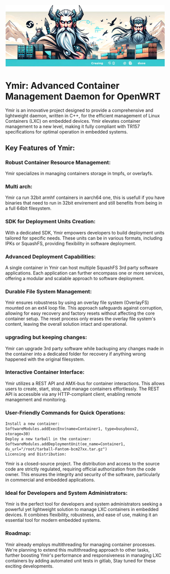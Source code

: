 ![Ymir logo](banner-no-bg.png)


# Ymir: Advanced Container Management Daemon for OpenWRT


Ymir is an innovative project designed to provide a comprehensive and lightweight daemon, written in C++, for the efficient management of Linux Containers (LXC) on embedded devices. Ymir elevates container management to a new level, making it fully compliant with TR157 specifications for optimal operation in embedded systems.

## Key Features of Ymir:

### Robust Container Resource Management: 

Ymir specializes in managing containers storage in tmpfs, or overlayfs.

### Multi arch: 

Ymir ca run 32bit armhf containers in aarch64 one, this is usefull if you have binaries that need to run in 32bit envirement and still benefits from being in a full 64bit filesystem.

### SDK for Deployment Units Creation: 

With a dedicated SDK, Ymir empowers developers to build deployment units tailored for specific needs. These units can be in various formats, including IPKs or SquashFS, providing flexibility in software deployment.

### Advanced Deployment Capabilities: 

A single container in Ymir can host multiple SquashFS 3rd party software applications. Each application can further encompass one or more services, offering a modular and scalable approach to software deployment.

### Durable File System Management: 

Ymir ensures robustness by using an overlay file system (OverlayFS) mounted on an ext4 loop file. This approach safeguards against corruption, allowing for easy recovery and factory resets without affecting the core container setup. The reset process only erases the overlay file system's content, leaving the overall solution intact and operational.

### upgrading but keeping changes: 

Ymir can upgrade 3rd party software while backuping any changes made in the container into a dedicated folder for recovery if anything wrong happened with the original filesystem.

### Interactive Container Interface: 

Ymir utilizes a REST API and AMX-bus for container interactions. This allows users to create, start, stop, and manage containers effortlessly. The REST API is accessible via any HTTP-compliant client, enabling remote management and monitoring.

### User-Friendly Commands for Quick Operations:

```
Install a new container: 
SoftwareModules.addExecEnv(name=Container1, type=busyboxv2, storage=30)
Deploy a new tarball in the container: 
SoftwareModules.addDeploymentUnit(ee_name=Container1, du_url="/root/tarball-Fantom-bcm27xx.tar.gz")
Licensing and Distribution:
```

Ymir is a closed-source project. The distribution and access to the source code are strictly regulated, requiring official authorization from the code owner. This ensures the integrity and security of the software, particularly in commercial and embedded applications.

### Ideal for Developers and System Administrators:

Ymir is the perfect tool for developers and system administrators seeking a powerful yet lightweight solution to manage LXC containers in embedded devices. It combines flexibility, robustness, and ease of use, making it an essential tool for modern embedded systems.

### Roadmap:

Ymir already employs multithreading for managing container processes. We're planning to extend this multithreading approach to other tasks, further boosting Ymir's performance and responsiveness in managing LXC containers by adding automated unit tests in gitlab, Stay tuned for these exciting developments.
